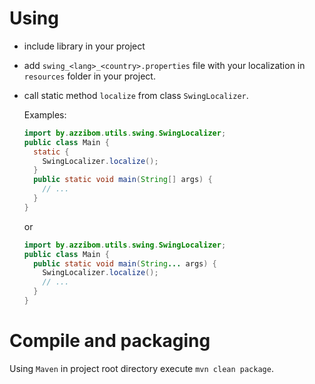 # Using

  - include library in your project
  - add ```swing_<lang>_<country>.properties``` file with your localization in ```resources``` folder in your project.
  - call static method ```localize``` from class ```SwingLocalizer```.
  
    Examples: 
    ```java
    import by.azzibom.utils.swing.SwingLocalizer;
    public class Main {
      static {
        SwingLocalizer.localize();
      }
      public static void main(String[] args) {
        // ...
      }
    }
    ```
    or
    ```java
    import by.azzibom.utils.swing.SwingLocalizer;
    public class Main {
      public static void main(String... args) {
        SwingLocalizer.localize();
        // ...
      }
    }
    ```

# Compile and packaging

  Using ```Maven```
    in project root directory
    execute ```mvn clean package```.
